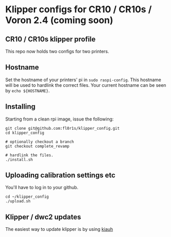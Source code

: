 # Klipper configs for CR10 / CR10s / Voron 2.4 (coming soon)
## CR10 / CR10s klipper profile 
This repo now holds two configs for two printers.

## Hostname

Set the hostname of your printers' pi in `sudo raspi-config`. This hostname will be used to hardlink the correct files.
Your current hostname can be seen by `echo ${HOSTNAME}`. 

## Installing 

Starting from a clean rpi image, issue the following: 
```
git clone git@github.com:fl0r1s/klipper_config.git
cd klipper_config 

# optionally checkout a branch
git checkout complete_revamp

# hardlink the files. 
./install.sh
```

## Uploading calibration settings etc

You'll have to log in to your github. 

```
cd ~/klipper_config
./upload.sh
```

## Klipper / dwc2 updates 
The easiest way to update klipper is by using [kiauh](https://github.com/th33xitus/KIAUH)

